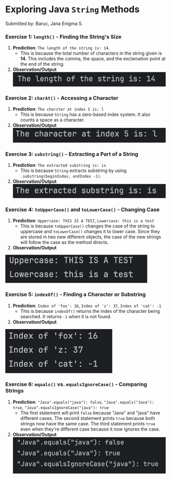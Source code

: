 # Exploring Java `String` Methods
Submitted by: Baruc, Jana Enigma S.

### Exercise 1: `length()`  - Finding the String's Size
1. **Prediction**: `The length of the string is: 14`. 
   * This is because the total number of characters in the string given is **14**. This includes the comma, the space, and the exclamation point at the end of the string.
2. **Observation/Output**
![Exercise 1 Output](exercise1.png)

### Exercise 2: `charAt()` - Accessing a Character
1. **Prediction**: `The charcter at index 5 is: l`
   * This is because `String` has a zero-based index system. It also counts a space as a character.
2. **Observation/Output**
![Exercise 2 Output](exercise2.png)

### Exercise 3: `substring()` - Extracting a Part of a String
1. **Prediction**: `The extracted substring is: is`
   * This is because `String` extracts substring by using `.substring(beginIndex, endIndex -1)`.
2. **Observation/Output**
![Exercise 3 Output](exercise3.png)

### Exercise 4: `toUpperCase()` and `toLowerCase()` - Changing Case
1. **Prediction**: `Uppercase: THIS IS A TEST`, `Lowercase: this is a test`
   * This is because `toUpperCase()` changes the case of the string to uppercase and  `toLowerCase()` changes it to lower case. Since they are stored in two new different objects, the case of the new strings will follow the case as the method directs.
2. **Observation/Output**

![Exercise 4 Output](exercise4.png)

### Exercise 5: `indexOf()` - Finding a Character or Substring
1. **Prediction**: `Index of 'fox': 16`, `Index of 'z': 37`, `Index of 'cat': -1`
   * This is because `indexOf()` returns the index of the character being searched. It returns `-1` when it is not found.
2. **Observation/Output**

![Exercise 5 Output](exercise5.png)

### Exercise 6: `equals()` vs. `equalsIgnoreCase()` - Comparing Strings
1. **Prediction**: `"Java".equals("java"): false`, `"Java".equals("Java"): true`, `"Java".equalsIgnoreCase("java"): true`
   * The first statement will print `false` because "Java" and "java" have different cases. The second statement prints `true` because both strings now have the same case. The third statement prints `true` even when they're different case because it now ignores the case.
2. **Observation/Output**
![Exercise 6 Output](exercise6.png)


